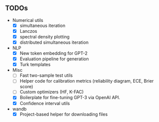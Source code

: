 ## TODOs

- Numerical utils
    - [x] simultaneous iteration
    - [x] Lanczos
    - [x] spectral density plotting
    - [x] distributed simultaneous iteration
- NLP
    - [x] New token embedding for GPT-2
    - [x] Evaluation pipeline for generation
    - [x] Turk templates
- Misc
    - [ ] Fast two-sample test utils
    - [ ] Helper code for calibration metrics (reliability diagram, ECE, Brier score)
    - [ ] Custom optimizers (HF, K-FAC)
    - [x] Boilerplate for fine-tuning GPT-3 via OpenAI API.
    - [x] Confidence interval utils
- wandb
    - [x] Project-based helper for downloading files
